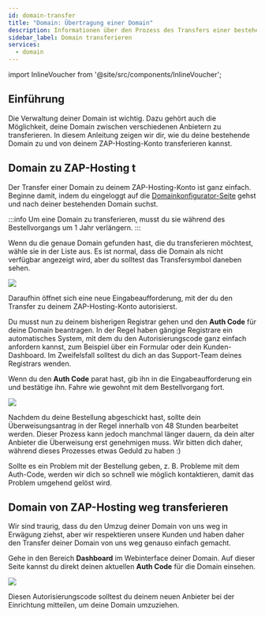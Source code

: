 ```yaml
---
id: domain-transfer
title: "Domain: Übertragung einer Domain"
description: Informationen über den Prozess des Transfers einer bestehenden Domain bei ZAP-Hosting - ZAP-Hosting.com Dokumentation
sidebar_label: Domain transferieren
services:
  - domain
---
```


import InlineVoucher from '@site/src/components/InlineVoucher';

## Einführung

Die Verwaltung deiner Domain ist wichtig. Dazu gehört auch die Möglichkeit, deine Domain zwischen verschiedenen Anbietern zu transferieren. In diesem Anleitung zeigen wir dir, wie du deine bestehende Domain zu und von deinem ZAP-Hosting-Konto transferieren kannst.

## Domain zu ZAP-Hosting t

Der Transfer einer Domain zu deinem ZAP-Hosting-Konto ist ganz einfach. Beginne damit, indem du eingeloggt auf die [Domainkonfigurator-Seite](https://zap-hosting.com/de/shop/product/domain/) gehst und nach deiner bestehenden Domain suchst.

:::info
Um eine Domain zu transferieren, musst du sie während des Bestellvorgangs um 1 Jahr verlängern.
:::

Wenn du die genaue Domain gefunden hast, die du transferieren möchtest, wähle sie in der Liste aus. Es ist normal, dass die Domain als nicht verfügbar angezeigt wird, aber du solltest das Transfersymbol daneben sehen.

![](https://screensaver01.zap-hosting.com/index.php/s/omnaMqXJgarxsqW/preview)

Daraufhin öffnet sich eine neue Eingabeaufforderung, mit der du den Transfer zu deinem ZAP-Hosting-Konto autorisierst.

Du musst nun zu deinem bisherigen Registrar gehen und den **Auth Code** für deine Domain beantragen. In der Regel haben gängige Registrare ein automatisches System, mit dem du den Autorisierungscode ganz einfach anfordern kannst, zum Beispiel über ein Formular oder dein Kunden-Dashboard. Im Zweifelsfall solltest du dich an das Support-Team deines Registrars wenden.

Wenn du den **Auth Code** parat hast, gib ihn in die Eingabeaufforderung ein und bestätige ihn. Fahre wie gewohnt mit dem Bestellvorgang fort.

![](https://screensaver01.zap-hosting.com/index.php/s/y9mca4c3XeTaaHS/preview)

Nachdem du deine Bestellung abgeschickt hast, sollte dein Überweisungsantrag in der Regel innerhalb von 48 Stunden bearbeitet werden. Dieser Prozess kann jedoch manchmal länger dauern, da dein alter Anbieter die Überweisung erst genehmigen muss. Wir bitten dich daher, während dieses Prozesses etwas Geduld zu haben :)

Sollte es ein Problem mit der Bestellung geben, z. B. Probleme mit dem Auth-Code, werden wir dich so schnell wie möglich kontaktieren, damit das Problem umgehend gelöst wird.

## Domain von ZAP-Hosting weg transferieren

Wir sind traurig, dass du den Umzug deiner Domain von uns weg in Erwägung ziehst, aber wir respektieren unsere Kunden und haben daher den Transfer deiner Domain von uns weg genauso einfach gemacht.

Gehe in den Bereich **Dashboard** im Webinterface deiner Domain. Auf dieser Seite kannst du direkt deinen aktuellen **Auth Code** für die Domain einsehen.

![](https://screensaver01.zap-hosting.com/index.php/s/LHjd6i5xwX3rFM2/preview)

Diesen Autorisierungscode solltest du deinem neuen Anbieter bei der Einrichtung mitteilen, um deine Domain umzuziehen.